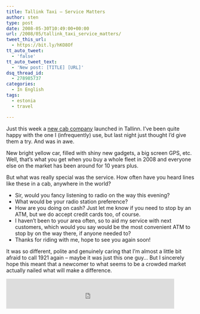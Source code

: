 ```yaml
---
title: Tallink Taxi – Service Matters
author: sten
type: post
date: 2008-05-30T10:49:00+00:00
url: /2008/05/tallink_taxi_service_matters/
tweet_this_url:
  - https://bit.ly/hKO8Of
tt_auto_tweet:
  - 'false'
tt_auto_tweet_text:
  - 'New post: [TITLE] [URL]'
dsq_thread_id:
  - 278985737
categories:
  - In English
tags:
  - estonia
  - travel

---
```

Just this week a [new cab company][1] launched in Tallinn. I&#8217;ve been quite happy with the one I (infrequently) use, but last night just thought I&#8217;d give them a try. And was in awe.

New bright yellow car, filled with shiny new gadgets, a big screen GPS, etc. Well, that&#8217;s what you get when you buy a whole fleet in 2008 and everyone else on the market has been around for 10 years plus.

But what was really special was the service. How often have you heard lines like these in a cab, anywhere in the world?

  * Sir, would you fancy listening to radio on the way this evening?
  * What would be your radio station preference?
  * How are you doing on cash? Just let me know if you need to stop by an ATM, but we do accept credit cards too, of course.
  * I haven&#8217;t been to your area often, so to aid my service with next customers, which would you say would be the most convenient ATM to stop by on the way there, if anyone needed to?
  * Thanks for riding with me, hope to see you again soon!

It was so different, polite and genuinely caring that I&#8217;m almost a little bit afraid to call 1921 again &#8211; maybe it was just this one guy&#8230; But I sincerely hope this meant that a newcomer to what seems to be a crowded market actually nailed what will make a difference.

<iframe src="http://www.facebook.com/plugins/like.php?href=http%3A%2F%2Fsten.tamkivi.com%2F2008%2F05%2Ftallink_taxi_service_matters%2F&layout=standard&show_faces=true&width=450&action=like&colorscheme=light&height=80" scrolling="no" frameborder="0" style="border:none; overflow:hidden; width:450px; height:80px;" allowTransparency="true"></iframe>

 [1]: http://www.tallinktakso.ee/ee/content/